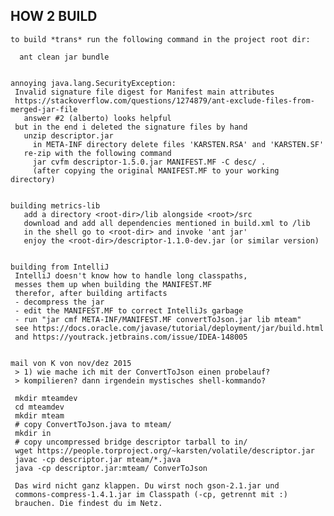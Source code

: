 
## HOW 2 BUILD
        
    to build *trans* run the following command in the project root dir:
    
      ant clean jar bundle
    
    
    annoying java.lang.SecurityException: 
     Invalid signature file digest for Manifest main attributes
     https://stackoverflow.com/questions/1274879/ant-exclude-files-from-merged-jar-file
       answer #2 (alberto) looks helpful
     but in the end i deleted the signature files by hand
       unzip descriptor.jar
         in META-INF directory delete files 'KARSTEN.RSA' and 'KARSTEN.SF'
       re-zip with the following command
         jar cvfm descriptor-1.5.0.jar MANIFEST.MF -C desc/ .
         (after copying the original MANIFEST.MF to your working directory)  
       
    
    building metrics-lib
       add a directory <root-dir>/lib alongside <root>/src
       download and add all dependencies mentioned in build.xml to /lib
       in the shell go to <root-dir> and invoke 'ant jar'
       enjoy the <root-dir>/descriptor-1.1.0-dev.jar (or similar version)
    
    
    building from IntelliJ
     IntelliJ doesn't know how to handle long classpaths,
     messes them up when building the MANIFEST.MF
     therefor, after building artifacts
     - decompress the jar
     - edit the MANIFEST.MF to correct IntelliJs garbage
     - run "jar cmf META-INF/MANIFEST.MF convertToJson.jar lib mteam"
     see https://docs.oracle.com/javase/tutorial/deployment/jar/build.html 
     and https://youtrack.jetbrains.com/issue/IDEA-148005
     
     
    mail von K von nov/dez 2015
     > 1) wie mache ich mit der ConvertToJson einen probelauf?
     > kompilieren? dann irgendein mystisches shell-kommando?
     
     mkdir mteamdev
     cd mteamdev
     mkdir mteam
     # copy ConvertToJson.java to mteam/
     mkdir in
     # copy uncompressed bridge descriptor tarball to in/
     wget https://people.torproject.org/~karsten/volatile/descriptor.jar
     javac -cp descriptor.jar mteam/*.java
     java -cp descriptor.jar:mteam/ ConverToJson
     
     Das wird nicht ganz klappen. Du wirst noch gson-2.1.jar und
     commons-compress-1.4.1.jar im Classpath (-cp, getrennt mit :)
     brauchen. Die findest du im Netz.